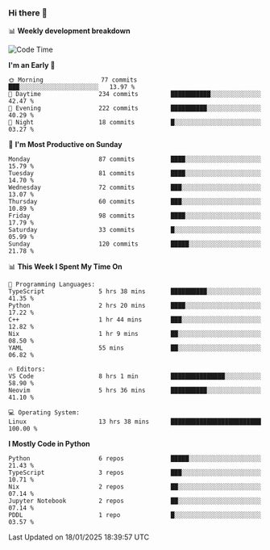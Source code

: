 ### Hi there 👋

📊 **Weekly development breakdown**
<!--START_SECTION:waka-->
![Code Time](http://img.shields.io/badge/Code%20Time-339%20hrs%204%20mins-blue)

**I'm an Early 🐤** 

```text
🌞 Morning                77 commits          ███░░░░░░░░░░░░░░░░░░░░░░   13.97 % 
🌆 Daytime                234 commits         ███████████░░░░░░░░░░░░░░   42.47 % 
🌃 Evening                222 commits         ██████████░░░░░░░░░░░░░░░   40.29 % 
🌙 Night                  18 commits          █░░░░░░░░░░░░░░░░░░░░░░░░   03.27 % 
```
📅 **I'm Most Productive on Sunday** 

```text
Monday                   87 commits          ████░░░░░░░░░░░░░░░░░░░░░   15.79 % 
Tuesday                  81 commits          ████░░░░░░░░░░░░░░░░░░░░░   14.70 % 
Wednesday                72 commits          ███░░░░░░░░░░░░░░░░░░░░░░   13.07 % 
Thursday                 60 commits          ███░░░░░░░░░░░░░░░░░░░░░░   10.89 % 
Friday                   98 commits          ████░░░░░░░░░░░░░░░░░░░░░   17.79 % 
Saturday                 33 commits          █░░░░░░░░░░░░░░░░░░░░░░░░   05.99 % 
Sunday                   120 commits         █████░░░░░░░░░░░░░░░░░░░░   21.78 % 
```


📊 **This Week I Spent My Time On** 

```text
💬 Programming Languages: 
TypeScript               5 hrs 38 mins       ██████████░░░░░░░░░░░░░░░   41.35 % 
Python                   2 hrs 20 mins       ████░░░░░░░░░░░░░░░░░░░░░   17.22 % 
C++                      1 hr 44 mins        ███░░░░░░░░░░░░░░░░░░░░░░   12.82 % 
Nix                      1 hr 9 mins         ██░░░░░░░░░░░░░░░░░░░░░░░   08.50 % 
YAML                     55 mins             ██░░░░░░░░░░░░░░░░░░░░░░░   06.82 % 

🔥 Editors: 
VS Code                  8 hrs 1 min         ███████████████░░░░░░░░░░   58.90 % 
Neovim                   5 hrs 36 mins       ██████████░░░░░░░░░░░░░░░   41.10 % 

💻 Operating System: 
Linux                    13 hrs 38 mins      █████████████████████████   100.00 % 
```

**I Mostly Code in Python** 

```text
Python                   6 repos             █████░░░░░░░░░░░░░░░░░░░░   21.43 % 
TypeScript               3 repos             ███░░░░░░░░░░░░░░░░░░░░░░   10.71 % 
Nix                      2 repos             ██░░░░░░░░░░░░░░░░░░░░░░░   07.14 % 
Jupyter Notebook         2 repos             ██░░░░░░░░░░░░░░░░░░░░░░░   07.14 % 
PDDL                     1 repo              █░░░░░░░░░░░░░░░░░░░░░░░░   03.57 % 
```




 Last Updated on 18/01/2025 18:39:57 UTC
<!--END_SECTION:waka-->
<!--
**R-enanVieira/R-enanVieira** is a ✨ _special_ ✨ repository because its `README.md` (this file) appears on your GitHub profile.

Here are some ideas to get you started:

- 🔭 I’m currently working on ...
- 🌱 I’m currently learning ...
- 👯 I’m looking to collaborate on ...
- 🤔 I’m looking for help with ...
- 💬 Ask me about ...
- 📫 How to reach me: ...
- 😄 Pronouns: ...
- ⚡ Fun fact: ...
-->
